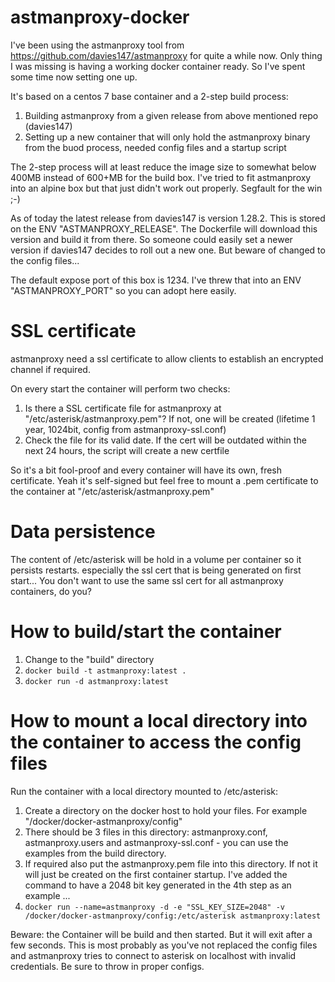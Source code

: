 # astmanproxy-docker

I've been using the astmanproxy tool from https://github.com/davies147/astmanproxy for quite a while now. Only thing I was missing is having a working docker container ready. So I've spent some time now setting one up.

It's based on a centos 7 base container and a 2-step build process: 
1. Building astmanproxy from a given release from above mentioned repo (davies147)
2. Setting up a new container that will only hold the astmanproxy binary from the buod process, needed config files and a startup script

The 2-step process will at least reduce the image size to somewhat below 400MB instead of 600+MB for the build box. I've tried to fit astmanproxy into an alpine box but that just didn't work out properly. Segfault for the win ;-)

As of today the latest release from davies147 is version 1.28.2. This is stored on the ENV "ASTMANPROXY_RELEASE". The Dockerfile will download this version and build it from there. 
So someone could easily set a newer version if davies147 decides to roll out a new one. But beware of changed to the config files... 

The default expose port of this box is 1234. I've threw that into an ENV "ASTMANPROXY_PORT" so you can adopt here easily. 


# SSL certificate
astmanproxy need a ssl certificate to allow clients to establish an encrypted channel if required. 

On every start the container will perform two checks:
1. Is there a SSL certificate file for astmanproxy at "/etc/asterisk/astmanproxy.pem"? If not, one will be created (lifetime 1 year, 1024bit, config from astmanproxy-ssl.conf)
2. Check the file for its valid date. If the cert will be outdated within the next 24 hours, the script will create a new certfile

So it's a bit fool-proof and every container will have its own, fresh certificate. Yeah it's self-signed but feel free to mount a .pem certificate to the container at "/etc/asterisk/astmanproxy.pem"


# Data persistence

The content of /etc/asterisk will be hold in a volume per container so it persists restarts. especially the ssl cert that is being generated on first start... You don't want to use the same ssl cert for all astmanproxy containers, do you? 




# How to build/start the container

1. Change to the "build" directory
2. `docker build -t astmanproxy:latest .`
3. `docker run -d astmanproxy:latest`


# How to mount a local directory into the container to access the config files

Run the container with a local directory mounted to /etc/asterisk:

1. Create a directory on the docker host to hold your files. For example "/docker/docker-astmanproxy/config"
2. There should be 3 files in this directory: astmanproxy.conf, astmanproxy.users and astmanproxy-ssl.conf - you can use the examples from the build directory. 
3. If required also put the astmanproxy.pem file into this directory. If not it will just be created on the first container startup. I've added the command to have a 2048 bit key generated in the 4th step as an example ...
4. `docker run --name=astmanproxy -d -e "SSL_KEY_SIZE=2048" -v /docker/docker-astmanproxy/config:/etc/asterisk astmanproxy:latest`


Beware: the Container will be build and then started. But it will exit after a few seconds. This is most probably as you've not replaced the config files and astmanproxy tries to connect to asterisk on localhost with invalid credentials. Be sure to throw in proper configs.  



